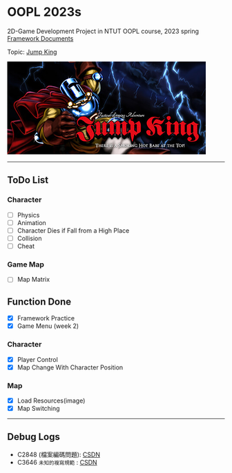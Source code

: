 # OOPL 2023s
2D-Game Development Project in NTUT OOPL course, 2023 spring  
[Framework Documents](https://lgf-readthedocs.readthedocs.io/zh_TW/latest/)

Topic: [Jump King](https://store.steampowered.com/app/1061090/Jump_King/?l=tchinese)

![image](header.jpg)

---

## ToDo List
### Character
- [ ] Physics
- [ ] Animation
- [ ] Character Dies if Fall from a High Place
- [ ] Collision
- [ ] Cheat

### Game Map
- [ ] Map Matrix

## Function Done
- [x] Framework Practice
- [x] Game Menu (week 2)

### Character
- [x] Player Control
- [x] Map Change With Character Position

### Map
- [x] Load Resources(image)
- [x] Map Switching

---
## Debug Logs
- C2848 (檔案編碼問題): [CSDN](https://blog.csdn.net/H_O_W_E/article/details/105114971)
- C3646 <code>未知的複寫規範</code> : [CSDN](https://blog.csdn.net/qq_40913465/article/details/108599201)
